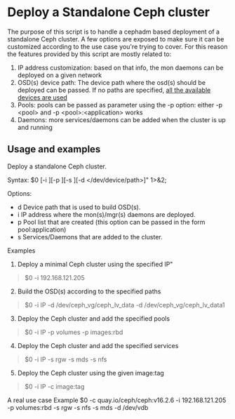 # Deploy a Standalone Ceph cluster

The purpose of this script is to handle a cephadm based deployment of a standalone Ceph cluster.
A few options are exposed to make sure it can be customized according to the use case you're trying
to cover.
For this reason the features provided by this script are mostly related to:

1. IP address customization: based on that info, the mon daemons can be deployed on a given network
2. OSD(s) device path: The device path where the osd(s) should be deployed can be passed. If no paths are specified,
[all the available devices are used](https://docs.ceph.com/en/latest/cephadm/osd/#creating-new-osds)
3. Pools: pools can be passed as parameter using the -p option: either -p \<pool\> and -p \<pool\>:\<application\> works
4. Daemons: more services/daemons can be added when the cluster is up and running

## Usage and examples

Deploy a standalone Ceph cluster.

Syntax: $0 [-i <ip>][-p <pool><application>][-s <service>][-d </dev/device/path>]" 1>&2;

Options:
* d     Device path that is used to build OSD(s).
* i     IP address where the mon(s)/mgr(s) daemons are deployed.
* p     Pool list that are created (this option can be passed in the form pool:application)
* s     Services/Daemons that are added to the cluster.

Examples

1. Deploy a minimal Ceph cluster using the specified IP"
> $0 -i 192.168.121.205

2. Build the OSD(s) according to the specified paths
> $0 -i IP -d /dev/ceph_vg/ceph_lv_data -d /dev/ceph_vg/ceph_lv_data1

3. Deploy the Ceph cluster and add the specified pools
> $0 -i IP -p volumes -p images:rbd

4. Deploy the Ceph cluster and add the specified services

> $0 -i IP -s rgw -s mds -s nfs

5. Deploy the Ceph cluster using the given image:tag
> $0 -i IP -c image:tag

A real use case Example
$0 -c quay.io/ceph/ceph:v16.2.6 -i 192.168.121.205 -p volumes:rbd -s rgw -s nfs -s mds -d /dev/vdb
